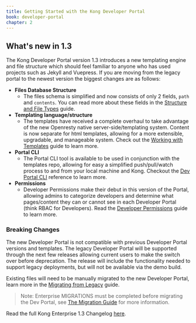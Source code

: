 ```yaml
---
title: Getting Started with the Kong Developer Portal
book: developer-portal
chapter: 2
---
```


## What's new in 1.3

The Kong Developer Portal version 1.3 introduces a new templating engine and
file structure which should feel familiar to anyone who has used projects such
as Jekyll and Vuepress. If you are moving from the legacy portal to the newest
version the biggest changes are as follows:

- **Files Database Structure**
  - The files schema is simplified and now consists of only 2 fields, `path` and
  `contents`. You can read more about these fields in the
  [Structure and File Types](/enterprise/{{page.kong_version}}/developer-portal/structure-and-file-types) guide.
- **Templating language/structure**
  - The templates have received a complete overhaul to take advantage of the new
  Openresty native server-side/templating system. Content is now separate for
  html templates, allowing for a more extensible, upgradable, and manageable system.
  Check out the [Working with Templates](/enterprise/{{page.kong_version}}/developer-portal/working-with-templates)
  guide to learn more.
- **Portal CLI**
  - The Portal CLI tool is available to be used in conjunction with the
  templates repo, allowing for easy a simplified push/pull/watch process to and
  from your local machine and Kong. Checkout the [Dev Portal CLI](/enterprise/{{page.kong_version}}/developer-portal/helpers/cli)
  reference to learn more.
- **Permissions**
  - Developer Permissions make their debut in this version of the Portal,
  allowing admins to categorize developers and determine what pages/content they
  can or cannot see in each Developer Portal (think RBAC for Developers). Read the
  [Developer Permissions](/enterprise/{{page.kong_version}}/developer-portal/administration/developer-permissions)
  guide to learn more.

### Breaking Changes

The new Developer Portal is not compatible with previous Developer Portal
versions and templates.  The legacy Developer Portal will be supported through the
next few releases allowing current users to make the switch over before deprecation.
The release will include the functionality needed to support legacy deployments,
but will not be available via the demo build.

Existing files will need to be manually migrated to the new Developer Portal,
learn more in the [Migrating from Legacy](/enterprise/1.3-x/developer-portal/legacy-migration)
guide.

> Note: Enterprise MIGRATIONS must be completed before migrating the Dev Portal, see [The Migration Guide](/enterprise/1.3-x/deployment/migrations/) for more information.

Read the full Kong Enterprise 1.3 Changelog [here](/enterprise/changelog).
